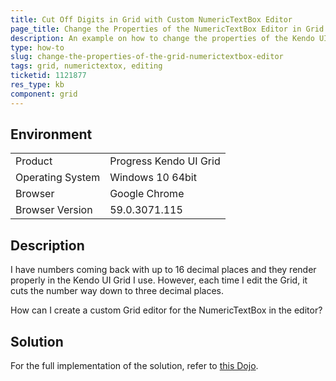 ```yaml
---
title: Cut Off Digits in Grid with Custom NumericTextBox Editor
page_title: Change the Properties of the NumericTextBox Editor in Grid | Kendo UI Grid for jQuery
description: An example on how to change the properties of the Kendo UI NumericTextBox Editor in the Kendo UI Grid.
type: how-to
slug: change-the-properties-of-the-grid-numerictextbox-editor
tags: grid, numerictextox, editing
ticketid: 1121877
res_type: kb
component: grid
---
```


## Environment

<table>
 <tr>
  <td>Product</td>
  <td>Progress Kendo UI Grid</td>
 </tr>
 <tr>
  <td>Operating System</td>
  <td>Windows 10 64bit</td>
 </tr>
 <tr>
  <td>Browser</td>
  <td>Google Chrome</td>
 </tr>
 <tr>
  <td>Browser Version</td>
  <td>59.0.3071.115</td>
 </tr>
</table>


## Description

I have numbers coming back with up to 16 decimal places and they render properly in the Kendo UI Grid I use. However, each time I edit the Grid, it cuts the number way down to three decimal places.

How can I create a custom Grid editor for the NumericTextBox in the editor?  

## Solution

For the full implementation of the solution, refer to [this Dojo](http://dojo.telerik.com/OSola).

